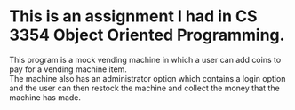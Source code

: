 # This is an assignment I had in CS 3354 Object Oriented Programming.
This program is a mock vending machine in which a user can add coins to pay for a vending machine item.<br>
The machine also has an administrator option which contains a login option and the user can then restock the machine and collect the money that the machine has made.
